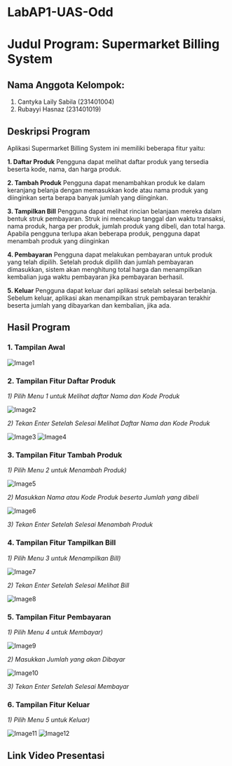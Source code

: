 # LabAP1-UAS-Odd
# Judul Program: Supermarket Billing System

## Nama Anggota Kelompok:
1. Cantyka Laily Sabila (231401004)
2. Rubayyi Hasnaz (231401019)

## Deskripsi Program
Aplikasi Supermarket Billing System ini memiliki beberapa fitur yaitu:

**1. Daftar Produk**
Pengguna dapat melihat daftar produk yang tersedia beserta kode, nama, dan harga produk.

**2. Tambah Produk**
Pengguna dapat menambahkan produk ke dalam keranjang belanja dengan memasukkan kode atau nama produk yang diinginkan serta berapa banyak jumlah yang diinginkan.

**3. Tampilkan Bill**
Pengguna dapat melihat rincian belanjaan mereka dalam bentuk struk pembayaran. Struk ini mencakup tanggal dan waktu transaksi, nama produk, harga per produk, jumlah produk yang dibeli, dan total harga. Apabila pengguna terlupa akan beberapa produk, pengguna dapat menambah produk yang diinginkan

**4. Pembayaran**
Pengguna dapat melakukan pembayaran untuk produk yang telah dipilih. Setelah produk dipilih dan jumlah pembayaran dimasukkan, sistem akan menghitung total harga dan menampilkan kembalian juga waktu pembayaran jika pembayaran berhasil.

**5. Keluar**
Pengguna dapat keluar dari aplikasi setelah selesai berbelanja. Sebelum keluar, aplikasi akan menampilkan struk pembayaran terakhir beserta jumlah yang dibayarkan dan kembalian, jika ada.

## Hasil Program
### 1. Tampilan Awal

![Image1](https://github.com/CantykaLaily-231401004/LabAP1-UAS-Odd/assets/162383198/5645c89a-29a5-4141-9c2e-662f35119105)

### 2. Tampilan Fitur Daftar Produk

*1) Pilih Menu 1 untuk Melihat daftar Nama dan Kode Produk*

![Image2](https://github.com/CantykaLaily-231401004/LabAP1-UAS-Odd/assets/162383198/4bda1cb9-5e59-47f8-a6e8-3ca4995db96d)

*2) Tekan Enter Setelah Selesai Melihat Daftar Nama dan Kode Produk*

![Image3](https://github.com/CantykaLaily-231401004/LabAP1-UAS-Odd/assets/162383198/8b2f6f39-3628-4b2c-92b7-d1ac9faa568c)
![Image4](https://github.com/CantykaLaily-231401004/LabAP1-UAS-Odd/assets/162383198/b475d4f0-1827-48fd-b0b5-9d9914ec5741)

### 3. Tampilan Fitur Tambah Produk

*1) Pilih Menu 2 untuk Menambah Produk)*

![Image5](https://github.com/CantykaLaily-231401004/LabAP1-UAS-Odd/assets/162383198/a0624207-0246-4511-92d5-5abdc1a44547)

*2) Masukkan Nama atau Kode Produk beserta Jumlah yang dibeli*

![Image6](https://github.com/CantykaLaily-231401004/LabAP1-UAS-Odd/assets/162383198/a876af78-b632-446b-b19a-d352488d804f)

*3) Tekan Enter Setelah Selesai Menambah Produk*


### 4. Tampilan Fitur Tampilkan Bill

*1) Pilih Menu 3 untuk Menampilkan Bill)*

![Image7](https://github.com/CantykaLaily-231401004/LabAP1-UAS-Odd/assets/162383198/1e992cb2-5612-45f3-832a-59d0970f5137)

*2) Tekan Enter Setelah Selesai Melihat Bill*

![Image8](https://github.com/CantykaLaily-231401004/LabAP1-UAS-Odd/assets/162383198/29568f14-dd4e-4c09-8ac4-90d318a91933)


### 5. Tampilan Fitur Pembayaran

*1) Pilih Menu 4 untuk Membayar)*

![Image9](https://github.com/CantykaLaily-231401004/LabAP1-UAS-Odd/assets/162383198/574a1c07-fcea-49ba-a8d9-c9e5de452233)

*2) Masukkan Jumlah yang akan Dibayar*

![Image10](https://github.com/CantykaLaily-231401004/LabAP1-UAS-Odd/assets/162383198/bcac4eed-9772-45d9-9bd8-c6558a8ddd20)

*3) Tekan Enter Setelah Selesai Membayar*


### 6. Tampilan Fitur Keluar

*1) Pilih Menu 5 untuk Keluar)*

![Image11](https://github.com/CantykaLaily-231401004/LabAP1-UAS-Odd/assets/162383198/ef7f3d4e-9d21-4efb-b099-5b9e82a4fbab)
![Image12](https://github.com/CantykaLaily-231401004/LabAP1-UAS-Odd/assets/162383198/db5a6b84-35ac-4510-becc-87d258067219)


## Link Video Presentasi
